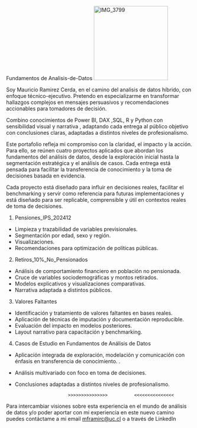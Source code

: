 Fundamentos de Analisis-de-Datos
<img width="200" height="200" alt="IMG_3799" src="https://github.com/user-attachments/assets/81a222b9-fb0e-43f0-968e-920ad0986413" /> 

Soy Mauricio Ramirez Cerda, en el camino del analisis de datos híbrido, con enfoque técnico-ejecutivo. Pretendo en especializarme en transformar hallazgos complejos en mensajes persuasivos y recomendaciones accionables para tomadores de decisión. 

Combino conocimientos de Power BI, DAX ,SQL, R y Python con sensibilidad visual y narrativa , adaptando cada entrega al público objetivo con conclusiones claras, adaptadas a distintos niveles de profesionalismo.

Este portafolio refleja mi compromiso con la claridad, el impacto y la acción. 
Para ello, se reúnen cuatro proyectos aplicados que abordan los fundamentos del análisis de datos, desde la exploración inicial hasta la segmentación estratégica y el análisis de casos. Cada entrega está pensada para facilitar la transferencia de conocimiento y la toma de decisiones basada en evidencia. 

Cada proyecto está diseñado para influir en decisiones reales, facilitar el benchmarking y servir como referencia para futuras implementaciones y está diseñado para ser replicable, comprensible y útil en contextos reales de toma de decisiones.

1. Pensiones_IPS_202412
- Limpieza y trazabilidad de variables previsionales.
- Segmentación por edad, sexo y región.
- Visualizaciones.
- Recomendaciones para optimización de políticas públicas.

2. Retiros_10%_No_Pensionados
 - Análisis de comportamiento financiero en población no pensionada.
- Cruce de variables sociodemográficas y montos retirados.
- Modelos explicativos y visualizaciones comparativas.
- Narrativa adaptada a distintos públicos.

3. Valores Faltantes
- Identificación y tratamiento de valores faltantes en bases reales.
- Aplicación de técnicas de imputación y documentación reproducible.
- Evaluación del impacto en modelos posteriores.
- Layout narrativo para capacitación y benchmarking.

4. Casos de Estudio en Fundamentos de Análisis de Datos
- Aplicación integrada de exploración, modelación y comunicación con 
  énfasis en transferencia de conocimiento. .
- Análisis multivariado con foco en toma de decisiones.
- Conclusiones adaptadas a distintos niveles de profesionalismo.

                          >>>>>>>>>>>>>>>          <<<<<<<<<<<<<<<

Para intercambiar visiones sobre esta experiencia en el mundo de análisis de datos y/o poder aportar con mi experiencia
en este nuevo camino puedes contáctame a mi email mframirc@uc.cl o a través de LinkedIn 
